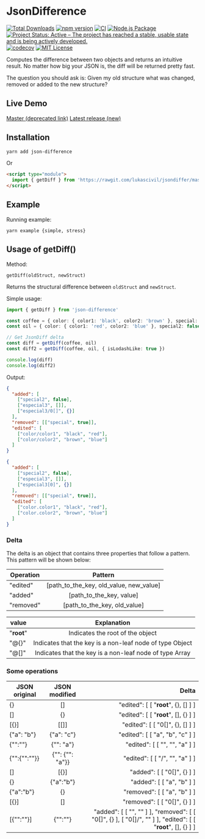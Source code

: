 # JsonDifference

[![Total Downloads](https://img.shields.io/npm/dt/json-difference.svg)](https://img.shields.io/npm/dt/json-difference.svg)
[![npm version](http://img.shields.io/npm/v/json-difference.svg?style=flat)](https://www.npmjs.com/package/json-difference 'View this project on npm')
[![CI](https://github.com/lukascivil/jsondiffer/actions/workflows/main.yml/badge.svg)](https://github.com/lukascivil/jsondiffer/actions/workflows/main.yml)
[![Node.js Package](https://github.com/lukascivil/jsondiffer/actions/workflows/npm-publish-github-packages.yml/badge.svg)](https://github.com/lukascivil/jsondiffer/actions/workflows/npm-publish-github-packages.yml)
[![Project Status: Active – The project has reached a stable, usable state and is being actively developed.](https://www.repostatus.org/badges/latest/active.svg)](https://www.repostatus.org/#active)
[![codecov](https://codecov.io/gh/lukascivil/json-difference/branch/master/graph/badge.svg?token=um2lc3uRKd)](https://codecov.io/gh/lukascivil/json-difference)
[![MIT License](https://img.shields.io/npm/l/deep-object-diff.svg?style=flat)](https://github.com/lukascivil/jsondiffer/blob/master/LICENSE)

Computes the difference between two objects and returns an intuitive result. No matter how big your JSON is, the diff will be returned pretty fast.

The question you should ask is: Given my old structure what was changed, removed or added to the new structure?

## Live Demo

[Master (deprecated link)](http://jsondifference.lukascivil.com.br)
[Latest release (new)](https://lukascivil.github.io/json-difference/)

## Installation

```sh
yarn add json-difference
```

Or

```html
<script type="module">
  import { getDiff } from 'https://rawgit.com/lukascivil/jsondiffer/master/dist.browser/json-difference.mjs'
</script>
```

## Example

Running example:

`yarn example {simple, stress}`



## Usage of getDiff()

Method:

`getDiff(oldStruct, newStruct)`

Returns the structural difference between `oldStruct` and `newStruct`.

Simple usage:

```ts
import { getDiff } from 'json-difference'

const coffee = { color: { color1: 'black', color2: 'brown' }, special: true }
const oil = { color: { color1: 'red', color2: 'blue' }, special2: false, especial3: [{}] }

// Get JsonDiff delta
const diff = getDiff(coffee, oil)
const diff2 = getDiff(coffee, oil, { isLodashLike: true })

console.log(diff)
console.log(diff2)
```

Output:

```json
{
  "added": [
    ["special2", false],
    ["especial3", []],
    ["especial3/0[]", {}]
  ],
  "removed": [["special", true]],
  "edited": [
    ["color/color1", "black", "red"],
    ["color/color2", "brown", "blue"]
  ]
}
```

```json
{
  "added": [
    ["special2", false],
    ["especial3", []],
    ["especial3[0]", {}]
  ],
  "removed": [["special", true]],
  "edited": [
    ["color.color1", "black", "red"],
    ["color.color2", "brown", "blue"]
  ]
}
```

### Delta
The delta is an object that contains three properties that follow a pattern. This pattern will be shown below:

| Operation     |  Pattern                                 |
| ------------- |:----------------------------------------:|
| "edited"      | [path_to_the_key, old_value, new_value]  |
| "added"       | [path_to_the_key, value]                 |
| "removed"     | [path_to_the_key, old_value]             |

| value        |  Explanation                                               |
| ------------ |:----------------------------------------------------------:|
| "__root__"   | Indicates the root of the object                           |
| "@{}"        | Indicates that the key is a non-leaf node of type Object   |
| "@[]"        | Indicates that the key is a non-leaf node of type Array    |


### Some operations

| JSON original |  JSON modified  | Delta                                |
| ------------- |:---------------:| ------------------------------------:|
| {}            | []              | "edited": [ [ "__root__", {}, [] ] ] |
| []            | {}              | "edited": [ [ "__root__", [], {} ] ] |
| [{}]          | [[]]            | "edited": [ [ "0[]", {}, [] ] ]      |
| {"a": "b"}    | {"a": "c"}      | "edited": [ [ "a", "b", "c" ] ]      |
| {"":""}       | {"": "a"}       | "edited": [ [ "", "", "a" ] ]        |
| {"":{"":""}}  | {"": {"": "a"}} | "edited": [ [ "/", "", "a" ] ]       |
| []            | [{}]            | "added": [ [ "0[]", {} ] ]           |
| {}            | {"a":"b"}       | "added": [ [ "a", "b" ] ]            |
| {"a":"b"}     | {}              | "removed": [ [ "a", "b" ] ]          |
| [{}]          | []              | "removed": [ [ "0[]", {} ] ]         |
| [{"":""}]     | {"":""}         | "added": [ [ "", "" ] ], "removed": [ [ "0[]", {} ], [ "0[]/", "" ] ], "edited": [ [ "__root__", [], {} ] ]      |
